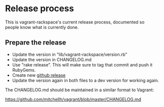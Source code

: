 # Release process

This is vagrant-rackspace's current release process, documented so people know what is
currently done.

## Prepare the release

* Update the version in "lib/vagrant-rackspace/version.rb"
* Update the version in CHANGELOG.md
* Use "rake release". This will make sure to tag that commit and push it RubyGems.
* Create new [github release](https://github.com/mitchellh/vagrant-rackspace/releases)
* Update the version again in both files to a dev version for working again.

The CHANGELOG.md should be maintained in a similar format to Vagrant:

https://github.com/mitchellh/vagrant/blob/master/CHANGELOG.md



